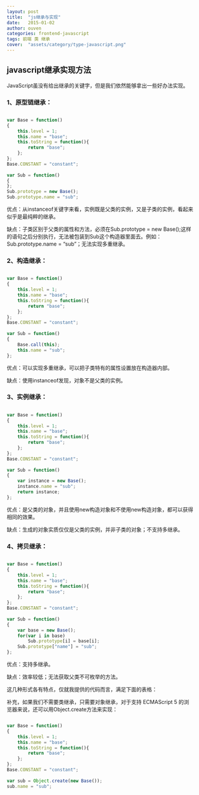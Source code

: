 ```yaml
---
layout: post
title:  "js继承与实现"
date:   2015-01-02
author: ouven
categories: frontend-javascript
tags: 前端 类 继承
cover:  "assets/category/type-javascript.png"
---
```


## javascript继承实现方法

JavaScript虽没有给出继承的关键字，但是我们依然能够拿出一些好办法实现。

### 1、原型链继承：

```javascript

var Base = function()  
{  
    this.level = 1;  
    this.name = "base";  
    this.toString = function(){  
        return "base";  
    };  
};  
Base.CONSTANT = "constant";  
   
var Sub = function()  
{  
};  
Sub.prototype = new Base();  
Sub.prototype.name = "sub";

```

优点：从instanceof关键字来看，实例既是父类的实例，又是子类的实例，看起来似乎是最纯粹的继承。

缺点：子类区别于父类的属性和方法，必须在Sub.prototype = new Base();这样的语句之后分别执行，无法被包装到Sub这个构造器里面去。例如：Sub.prototype.name = “sub”；无法实现多重继承。

### 2、构造继承：

```javascript

var Base = function()  
{  
    this.level = 1;  
    this.name = "base";  
    this.toString = function(){  
        return "base";  
    };  
};  
Base.CONSTANT = "constant";  
   
var Sub = function()  
{  
    Base.call(this);  
    this.name = "sub";  
};

```

优点：可以实现多重继承，可以把子类特有的属性设置放在构造器内部。

缺点：使用instanceof发现，对象不是父类的实例。

### 3、实例继承：

```javascript

var Base = function()  
{  
    this.level = 1;  
    this.name = "base";  
    this.toString = function(){  
        return "base";  
    };  
};  
Base.CONSTANT = "constant";  
   
var Sub = function()  
{  
    var instance = new Base();  
    instance.name = "sub";  
    return instance;  
};

```

优点：是父类的对象，并且使用new构造对象和不使用new构造对象，都可以获得相同的效果。

缺点：生成的对象实质仅仅是父类的实例，并非子类的对象；不支持多继承。

### 4、拷贝继承：

```javascript

var Base = function()  
{  
    this.level = 1;  
    this.name = "base";  
    this.toString = function(){  
        return "base";  
    };  
};  
Base.CONSTANT = "constant";  
   
var Sub = function()  
{  
    var base = new Base();  
    for(var i in base)  
        Sub.prototype[i] = base[i];
    Sub.prototype["name"] = "sub";
};

```

优点：支持多继承。

缺点：效率较低；无法获取父类不可枚举的方法。

这几种形式各有特点，仅就我提供的代码而言，满足下面的表格：

补充，如果我们不需要类继承，只需要对象继承，对于支持 ECMAScript 5 的浏览器来说，还可以用Object.create方法来实现：

```javascript

var Base = function()  
{  
    this.level = 1;  
    this.name = "base";  
    this.toString = function(){  
        return "base";  
    };  
};  
Base.CONSTANT = "constant";  
   
var sub = Object.create(new Base());  
sub.name = "sub";

```